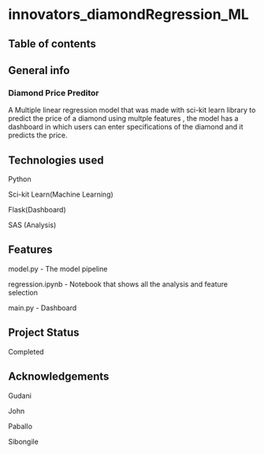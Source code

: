 # innovators_diamondRegression_ML

## Table of contents 

## General info 

### Diamond Price Preditor 

A Multiple linear regression model that was made with sci-kit learn library to predict the price of a diamond using multple features , the model has a dashboard in which users can enter specifications of the diamond and it predicts the price.

## Technologies used 

Python 

Sci-kit Learn(Machine Learning)

Flask(Dashboard)

SAS (Analysis)

## Features 

model.py - The model pipeline 

regression.ipynb - Notebook that shows all the analysis and feature selection

main.py - Dashboard

## Project Status 

Completed

## Acknowledgements 

Gudani

John

Paballo

Sibongile